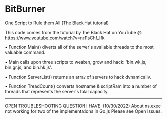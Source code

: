 # BitBurner
One Script to Rule them All (The Black Hat tutorial)

This code comes from the tutorial by The Black Hat on YouTube @ https://www.youtube.com/watch?v=nePsChf_Ifk

• Function Main() diverts all of the server's available threads to the most valuable command.

• Main calls upon three scripts to weaken, grow and hack: 'bin.wk.js, bin.gr.js, and bin.hk.js'.

• Function ServerList() returns an array of servers to hack dynamically.

• Function TreadCount() converts hostname & scriptRam into a number of threads that represents the server's total capacity.

----------------------------------------------------------------------

OPEN TROUBLESHOOTING QUESTION I HAVE: (10/30/2022)
About ns.exec not working for two of the implementations in Go.js
Please see Open Issues.
